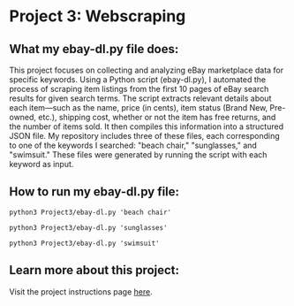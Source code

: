 # Project 3: Webscraping

## What my ebay-dl.py file does:
This project focuses on collecting and analyzing eBay marketplace data for specific keywords. Using a Python script (ebay-dl.py), I automated the process of scraping item listings from the first 10 pages of eBay search results for given search terms. The script extracts relevant details about each item—such as the name, price (in cents), item status (Brand New, Pre-owned, etc.), shipping cost, whether or not the item has free returns, and the number of items sold. It then compiles this information into a structured JSON file. My repository includes three of these files, each corresponding to one of the keywords I searched: "beach chair," "sunglasses," and "swimsuit." These files were generated by running the script with each keyword as input.


## How to run my ebay-dl.py file:
```
python3 Project3/ebay-dl.py 'beach chair'
```
```
python3 Project3/ebay-dl.py 'sunglasses'
```
```
python3 Project3/ebay-dl.py 'swimsuit'
```

## Learn more about this project:
Visit the project instructions page [here](https://github.com/mikeizbicki/cmc-csci040/tree/2025spring/project_03_webscraping).